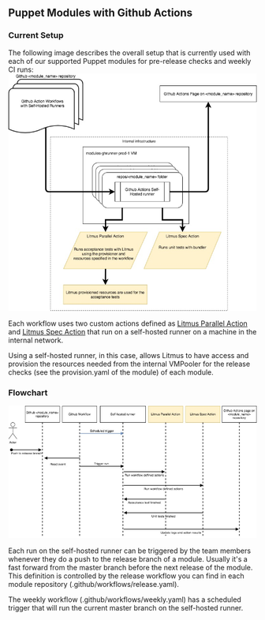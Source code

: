 ## Puppet Modules with Github Actions
 
### Current Setup 

The following image describes the overall setup that is currently used with each of our supported Puppet modules for pre-release checks and weekly CI runs:
![Github Actions - self-hosted runner configurations](Github%20Actions%20Architecture.jpg)

Each workflow uses two custom actions defined as [Litmus Parallel Action](https://github.com/puppetlabs/action-litmus_parallel) and [Litmus Spec Action](https://github.com/puppetlabs/action-litmus_spec) that run on a self-hosted runner on a machine in the internal network. 

Using a self-hosted runner, in this case, allows Litmus to have access and provision the resources needed from the internal VMPooler for the release checks (see the provision.yaml of the module) of each module. 

### Flowchart

![Github Actions - self-hosted runner flowchart with Litmus Actions](Github%20Actions%20Flowchart.jpg)

Each run on the self-hosted runner can be triggered by the team members whenever they do a push to the release branch of a module. Usually it's a fast forward from the master branch before the next release of the module. This definition is controlled by the release workflow you can find in each module repository (.github/workflows/release.yaml). 

The weekly workflow (.github/workflows/weekly.yaml) has a scheduled trigger that will run the current master branch on the self-hosted runner. 
